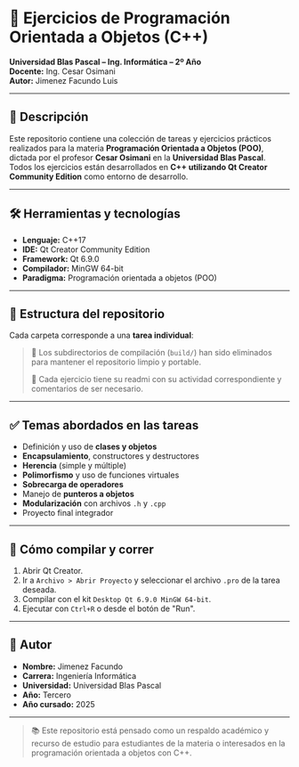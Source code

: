 # 🧾 Ejercicios de Programación Orientada a Objetos (C++)  
**Universidad Blas Pascal – Ing. Informática – 2º Año**  
**Docente:** Ing. Cesar Osimani  
**Autor:** Jimenez Facundo Luis

---

## 📌 Descripción

Este repositorio contiene una colección de tareas y ejercicios prácticos realizados para la materia **Programación Orientada a Objetos (POO)**, dictada por el profesor **Cesar Osimani** en la **Universidad Blas Pascal**.  
Todos los ejercicios están desarrollados en **C++ utilizando Qt Creator Community Edition** como entorno de desarrollo.

---

## 🛠️ Herramientas y tecnologías

- **Lenguaje:** C++17  
- **IDE:** Qt Creator Community Edition  
- **Framework:** Qt 6.9.0  
- **Compilador:** MinGW 64-bit  
- **Paradigma:** Programación orientada a objetos (POO)

---

## 📁 Estructura del repositorio

Cada carpeta corresponde a una **tarea individual**:


> 🔁 Los subdirectorios de compilación (`build/`) han sido eliminados para mantener el repositorio limpio y portable.
> 
> 🔁 Cada ejercicio tiene su readmi con su actividad correspondiente y comentarios de ser necesario.


---

## ✅ Temas abordados en las tareas

- Definición y uso de **clases y objetos**
- **Encapsulamiento**, constructores y destructores
- **Herencia** (simple y múltiple)
- **Polimorfismo** y uso de funciones virtuales
- **Sobrecarga de operadores**
- Manejo de **punteros a objetos**
- **Modularización** con archivos `.h` y `.cpp`
- Proyecto final integrador 

---

## 🚀 Cómo compilar y correr

1. Abrir Qt Creator.
2. Ir a `Archivo > Abrir Proyecto` y seleccionar el archivo `.pro` de la tarea deseada.
3. Compilar con el kit `Desktop Qt 6.9.0 MinGW 64-bit`.
4. Ejecutar con `Ctrl+R` o desde el botón de "Run".

---

## 👤 Autor

- **Nombre:** Jimenez Facundo  
- **Carrera:** Ingeniería Informática  
- **Universidad:** Universidad Blas Pascal  
- **Año:** Tercero 
- **Año cursado:** 2025

---

> 📚 Este repositorio está pensado como un respaldo académico y recurso de estudio para estudiantes de la materia o interesados en la programación orientada a objetos con C++.

